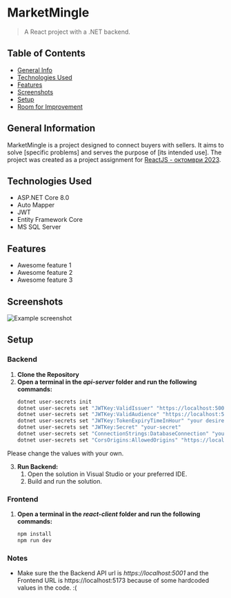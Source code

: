 # MarketMingle

> A React project with a .NET backend.

## Table of Contents
* [General Info](#general-information)
* [Technologies Used](#technologies-used)
* [Features](#features)
* [Screenshots](#screenshots)
* [Setup](#setup)
* [Room for Improvement](#room-for-improvement)

## General Information
MarketMingle is a project designed to connect buyers with sellers. It aims to solve [specific problems] and serves the purpose of [its intended use].
The project was created as a project assignment for [ReactJS - октомври 2023](https://softuni.bg/trainings/4238/reactjs-october-2023).

## Technologies Used
- ASP.NET Core 8.0
- Auto Mapper
- JWT
- Entity Framework Core
- MS SQL Server


## Features
- Awesome feature 1
- Awesome feature 2
- Awesome feature 3

## Screenshots
![Example screenshot](./img/screenshot.png)

## Setup
### Backend
1. **Clone the Repository**
2. **Open a terminal in the *api-server* folder and run the following commands:**
   ``` bash
   dotnet user-secrets init
   dotnet user-secrets set "JWTKey:ValidIssuer" "https://localhost:5001"
   dotnet user-secrets set "JWTKey:ValidAudience" "https://localhost:5001"
   dotnet user-secrets set "JWTKey:TokenExpiryTimeInHour" "your desired hours"
   dotnet user-secrets set "JWTKey:Secret" "your-secret"
   dotnet user-secrets set "ConnectionStrings:DatabaseConnection" "your-db-connection-string"
   dotnet user-secrets set "CorsOrigins:AllowedOrigins" "https://localhost:5173"
  Please change the values with your own.
  
3. **Run Backend:**
   1. Open the solution in Visual Studio or your preferred IDE.
   3. Build and run the solution.
  
### Frontend     
1. **Open a terminal in the *react-client* folder and run the following commands:**
   ```bash
   npm install
   npm run dev
### Notes
- Make sure the the Backend API url is *https://localhost:5001* and the Frontend URL is https://localhost:5173 because of some hardcoded values in the code. :(
